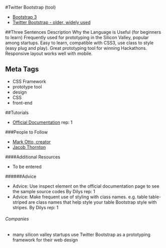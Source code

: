 #Twitter Bootstrap (tool)
- [Bootstrap 3](http://getbootstrap.com/)
- [Twitter Bootstrap - older, widely used](http://getbootstrap.com/2.3.2/)

##Three Sentences Description Why the Language is Useful (for beginners to learn)
Frequently used for prototyping in the Silicon Valley, popular among startups. Easy to learn, compatible with CSS3, use class to style (easy plug and play). Great prototyping tool for winning Hackathons. Responsive layout works well with mobile.

## Meta Tags
- CSS Framework
- prototype tool
- design
- CSS
- front-end

##Tutorials
- [Official Documentation](http://getbootstrap.com/2.3.2/) rep: 1


###People to Follow
- [Mark Otto, creator](http://markdotto.com/)
- [Jacob Thornton](http://byfat.xxx/)


####Additional Resources
- To be entered

######Advice
- Advice: Use inspect element on the official documentation page to see the sample source codes By Dilys rep: 1
- Advice: Make frequent use of styling with class names. e.g. table table-striped are class names that help style your table Bootstrap style with stripes. By Dilys rep: 1

###### Companies
- many silicon valley startups use Twitter Bootstrap as a prototyping framework for their web design